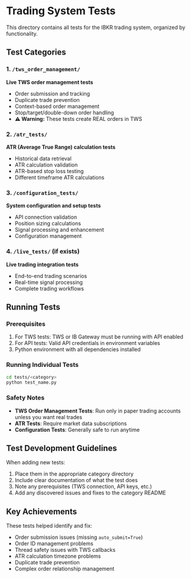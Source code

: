 # Trading System Tests

This directory contains all tests for the IBKR trading system, organized by functionality.

## Test Categories

### 1. `/tws_order_management/`
**Live TWS order management tests**
- Order submission and tracking
- Duplicate trade prevention
- Context-based order management
- Stop/target/double-down order handling
- **⚠️ Warning:** These tests create REAL orders in TWS

### 2. `/atr_tests/`
**ATR (Average True Range) calculation tests**
- Historical data retrieval
- ATR calculation validation
- ATR-based stop loss testing
- Different timeframe ATR calculations

### 3. `/configuration_tests/`
**System configuration and setup tests**
- API connection validation
- Position sizing calculations
- Signal processing and enhancement
- Configuration management

### 4. `/live_tests/` (if exists)
**Live trading integration tests**
- End-to-end trading scenarios
- Real-time signal processing
- Complete trading workflows

## Running Tests

### Prerequisites
1. For TWS tests: TWS or IB Gateway must be running with API enabled
2. For API tests: Valid API credentials in environment variables
3. Python environment with all dependencies installed

### Running Individual Tests
```bash
cd tests/<category>
python test_name.py
```

### Safety Notes
- **TWS Order Management Tests**: Run only in paper trading accounts unless you want real trades
- **ATR Tests**: Require market data subscriptions
- **Configuration Tests**: Generally safe to run anytime

## Test Development Guidelines

When adding new tests:
1. Place them in the appropriate category directory
2. Include clear documentation of what the test does
3. Note any prerequisites (TWS connection, API keys, etc.)
4. Add any discovered issues and fixes to the category README

## Key Achievements

These tests helped identify and fix:
- Order submission issues (missing `auto_submit=True`)
- Order ID management problems
- Thread safety issues with TWS callbacks
- ATR calculation timezone problems
- Duplicate trade prevention
- Complex order relationship management 